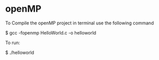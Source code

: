 # openMP
To Compile the openMP project in terminal use the following command

$ gcc -fopenmp HelloWorld.c -o helloworld

To run:

$ ./helloworld
